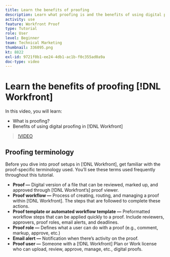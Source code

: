 ```yaml
---
title: Learn the benefits of proofing
description: Learn what proofing is and the benefits of using digital proofing in [!DNL  Workfront].
activity: use
feature: Workfront Proof
type: Tutorial
role: User
level: Beginner
team: Technical Marketing
thumbnail: 336095.png
kt: 8822
exl-id: 9721f0b1-ee24-4db1-ac1b-f0c355ad0a9a
doc-type: video
---
```

# Learn the benefits of proofing [!DNL Workfront]

In this video, you will learn:

* What is proofing?
* Benefits of using digital proofing in [!DNL Workfront]

>[!VIDEO](https://video.tv.adobe.com/v/336095/?quality=12)

## Proofing terminology

Before you dive into proof setups in [!DNL  Workfront], get familiar with the proof-specific terminology used. You’ll see these terms used frequently throughout this tutorial.

* **Proof —** Digital version of a file that can be reviewed, marked up, and approved through [!DNL Workfront’s] proof viewer. 
* **Proof workflow —** Process of creating, routing, and managing a proof within [!DNL Workfront]. The steps that are followed to complete these actions.
* **Proof template or automated workflow template —** Preformatted workflow steps that can be applied quickly to a proof. Include reviewers, approvers, proof roles, email alerts, and deadlines.
* **Proof role —** Defines what a user can do with a proof (e.g., comment, markup, approve, etc.)
* **Email alert —** Notification when there’s activity on the proof.
* **Proof user —** Someone with a [!DNL Workfront] Plan or Work license who can upload, review, approve, manage, etc., digital proofs.

